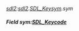 _[sdl2](../../modules/sdl2/sdl2-module.md):[sdl2](../../modules/sdl2/sdl2-module.md).[SDL\_Keysym](../../modules/sdl2/sdl2-sdl_keysym.md).sym_
##### Field sym:[SDL_Keycode](../../modules/sdl2/sdl2-sdl_keycode.md)
